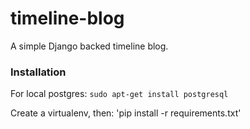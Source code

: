 timeline-blog
=============

A simple Django backed timeline blog.


### Installation

For local postgres:
`sudo apt-get install postgresql`

Create a virtualenv, then:
'pip install -r requirements.txt'
